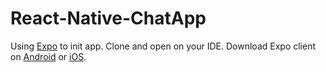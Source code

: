 # React-Native-ChatApp
Using [Expo](https://expo.io/) to init app.
Clone and open on your IDE.
Download Expo client on [Android](https://play.google.com/store/apps/details?id=host.exp.exponent&hl=vi) or [iOS](https://apps.apple.com/us/app/expo-client/id982107779).